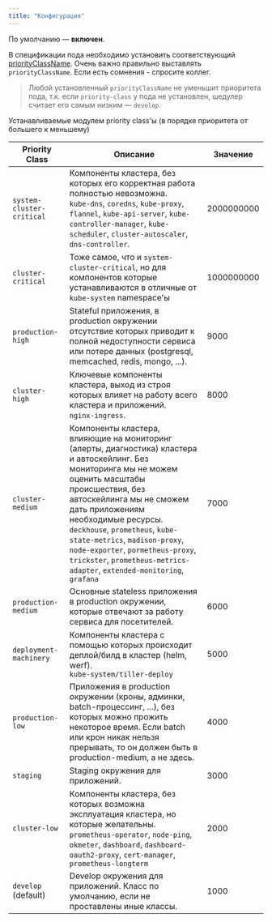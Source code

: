 ```yaml
---
title: "Конфигурация"
---
```


По умолчанию — **включен**.

В спецификации пода необходимо установить соответствующий [priorityClassName](https://kubernetes.io/docs/concepts/configuration/pod-priority-preemption/#pod-priority).
Очень важно правильно выставлять `priorityClassName`. Если есть сомнения - спросите коллег.

> Любой установленный `priorityClassName` не уменьшит приоритета пода, т.к. если `priority-class` у пода не установлен, шедулер считает его самым низким — `develop`.

Устанавливаемые модулем priority class'ы (в порядке приоритета от большего к меньшему)

| Priority Class            | Описание                                                                                                                                                            | Значение   |
|---------------------------|---------------------------------------------------------------------------------------------------------------------------------------------------------------------|------------|
| `system-cluster-critical` | Компоненты кластера, без которых его корректная работа полностью невозможна.<br>`kube-dns`, `coredns`, `kube-proxy`, `flannel`, `kube-api-server`, `kube-controller-manager`, `kube-scheduler`, `cluster-autoscaler`, `dns-controller`.                             | 2000000000 |
| `cluster-critical`        | Тоже самое, что и `system-cluster-critical`, но для компонентов которые устанавливаются в отличные от `kube-system` namespace'ы | 1000000000 |
| `production-high`         | Stateful приложения, в production окружении отсутствие которых приводит к полной недоступности сервиса или потере данных (postgresql, memcached, redis, mongo, ...). | 9000       |
| `cluster-high`            | Ключевые компоненты кластера, выход из строя которых влияет на работу всего кластера и приложений.<br>`nginx-ingress`.                                              | 8000       |
| `cluster-medium`          | Компоненты кластера, влияющие на мониторинг (алерты, диагностика) кластера и автоскейлинг. Без мониторинга мы не можем оценить масштабы происшествия, без автоскейлинга мы не сможем дать приложениям необходимые ресурсы.<br>`deckhouse`, `prometheus`, `kube-state-metrics`, `madison-proxy`, `node-exporter`, `pormetheus-proxy`, `trickster`, `prometheus-metrics-adapter`, `extended-monitoring`, `grafana`                       | 7000       |
| `production-medium`       | Основные stateless приложения в production окружении, которые отвечают за работу сервиса для посетителей.                                                            | 6000       |
| `deployment-machinery`    | Компоненты кластера с помощью которых происходит деплой/билд в кластер (helm, werf).<br>`kube-system/tiller-deploy`                                                                                 | 5000       |
| `production-low`          | Приложения в production окружении (кроны, админки, batch-процессинг, ...), без которых можно прожить некоторое время. Если batch или крон никак нельзя прерывать, то он должен быть в production-medium, а не здесь.                                          | 4000       |
| `staging`                 | Staging окружения для приложений.                                                                                                                                    | 3000       |
| `cluster-low`             | Компоненты кластера, без которых возможна эксплуатация кластера, но которые желательны. <br>`prometheus-operator`, `node-ping`, `okmeter`, `dashboard`, `dashboard-oauth2-proxy`, `cert-manager`, `prometheus-longterm`                                                                              | 2000       |
| `develop` (default)       | Develop окружения для приложений. Класс по умолчанию, если не проставлены иные классы.                                                                               | 1000       |

